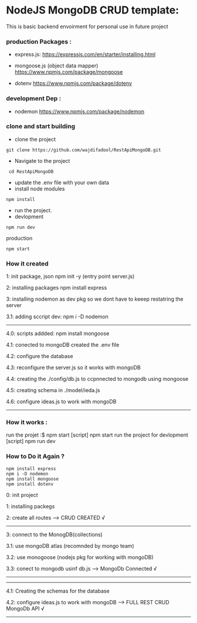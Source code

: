 # NodeJS MongoDB CRUD template:
This is basic backend envoirment for personal use in future project 



### production Packages :  

- express.js: https://expressjs.com/en/starter/installing.html  
- mongoose.js (object data mapper) https://www.npmjs.com/package/mongoose 

-  dotenv      https://www.npmjs.com/package/dotenv 

### development Dep : 

- nodemon  https://www.npmjs.com/package/nodemon


### clone and start building

-  clone the project 
```
git clone https://github.com/wajdifadool/RestApiMongoDB.git
```
- Navigate to the project
```
 cd RestApiMongoDB
```
-  update the .env file with your own data
- install node modules 
```
npm install
```
- run the project. 
 - devlopment
```
npm run dev
```
  production
```
npm start
```

### How it created 
1: init package, json npm init -y (entry point server.js) 

2: installing packages  npm install express

3: installing nodemon as dev pkg so we dont have to keeep restatring the server

3.1: adding sccript dev: npm i -D nodemon 

-----------------------------------------

4.0: scripts addded: npm install mongoose

4.1: conected to mongoDB created the .env file

4.2: configure the database 

4.3: reconfigure the server.js so it works with mongoDB

4.4: creating the ./config/db.js to ccpnnected to mongodb using mongoose

4.5: creating schema in ./model/ieda.js

4.6: configure ideas.js to work with mongoDB
  
------------------------------------------

### How it works : 

run the projet :$ npm start [script] npm start
run the project for devlopment [script] npm run  dev

### How to Do it Again ?

```
npm install express
npm i -D nodemon 
npm install mongoose
npm install dotenv
```

0: init project

1: installing packegs 


2: create  all routes --> CRUD  CREATED √

----------------------

3:  connect to the MonogDB(collections)


3.1: use mongoDB atlas (recomnded by  mongo team) 

3.2: use monogoose (nodejs pkg for working with 
mongoDB)

3.3: conect to mongodb usinf db.js  --> MongoDb Connected √

----------------------------------------

--------------------


4.1: Creating the schemas for the database

4.2: configure ideas.js to work with mongoDB --> 
FULL REST CRUD MongoDb API √ 

------------------------------------------------------------

